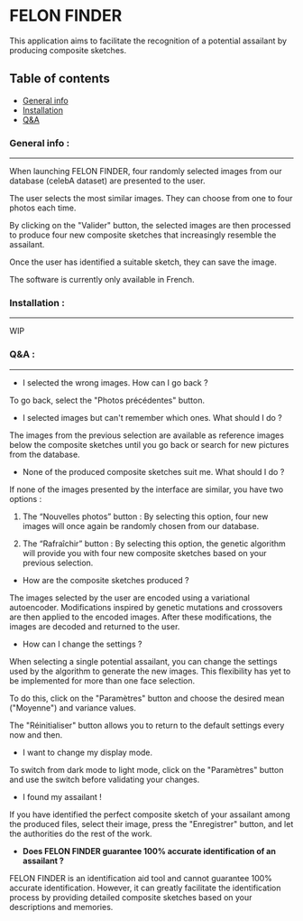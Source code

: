 # FELON FINDER

This application aims to facilitate the recognition of a potential assailant by producing composite sketches.

## Table of contents
* [General info](#general-info-)
* [Installation](#installation-)
* [Q&A](#qa-)

### General info :
***

When launching FELON FINDER, four randomly selected images from our database (celebA dataset) are presented to the user.

The user selects the most similar images. They can choose from one to four photos each time.

By clicking on the "Valider" button, the selected images are then processed to produce four new composite sketches that increasingly resemble the assailant.

Once the user has identified a suitable sketch, they can save the image.

The software is currently only available in French.

### Installation :
***

WIP

### Q&A :
***

- I selected the wrong images. How can I go back ?

To go back, select the "Photos précédentes" button.

- I selected images but can't remember which ones. What should I do ?

The images from the previous selection are available as reference images below the composite sketches until you go back or search for new pictures from the database.

- None of the produced composite sketches suit me. What should I do ?

If none of the images presented by the interface are similar, you have two options :

1) The “Nouvelles photos” button : By selecting this option, four new images will once again be randomly chosen from our database.

2) The “Rafraîchir” button : By selecting this option, the genetic algorithm will provide you with four new composite sketches based on your previous selection.

- How are the composite sketches produced ?

The images selected by the user are encoded using a variational autoencoder. Modifications inspired by genetic mutations and crossovers are then applied to the encoded images. After these modifications, the images are decoded and returned to the user.

- How can I change the settings ?

When selecting a single potential assailant, you can change the settings used by the algorithm to generate the new images. This flexibility has yet to be implemented for more than one face selection. 

To do this, click on the "Paramètres" button and choose the desired mean ("Moyenne") and variance values.

The "Réinitialiser" button allows you to return to the default settings every now and then.

- I want to change my display mode.

To switch from dark mode to light mode, click on the "Paramètres" button and use the switch before validating your changes.

- I found my assailant !

If you have identified the perfect composite sketch of your assailant among the produced files, select their image, press the "Enregistrer" button, and let the authorities do the rest of the work.

- **Does FELON FINDER guarantee 100% accurate identification of an assailant ?**

FELON FINDER is an identification aid tool and cannot guarantee 100% accurate identification. However, it can greatly facilitate the identification process by providing detailed composite sketches based on your descriptions and memories.

